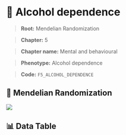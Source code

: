 # 🧪 Alcohol dependence

> **Root:** Mendelian Randomization

> **Chapter:** 5  

> **Chapter name:** Mental and behavioural

> **Phenotype:** Alcohol dependence  

> **Code:** `F5_ALCOHOL_DEPENDENCE`

## 🧬 Mendelian Randomization  

<img src="/MR/Figures/Forward/F5_ALCOHOL_DEPENDENCE.png"/>

## 📊 Data Table

<CsvTableMRF src="/public/MR/Data/Forward/F5_ALCOHOL_DEPENDENCE.csv"/>
